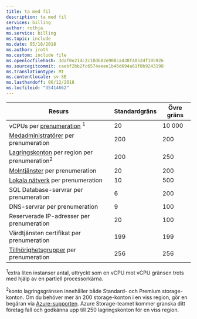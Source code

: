 ```yaml
---
title: ta med fil
description: ta med fil
services: billing
author: rothja
ms.service: billing
ms.topic: include
ms.date: 05/18/2018
ms.author: jroth
ms.custom: include file
ms.openlocfilehash: 3daf0e214c2c10d682e908ca430f4852df105926
ms.sourcegitcommit: caebf2bb2fc6574aeee1b46d694a61f8b9243198
ms.translationtype: MT
ms.contentlocale: sv-SE
ms.lasthandoff: 06/12/2018
ms.locfileid: "35414662"
---
```

| Resurs | Standardgräns | Övre gräns |
| --- | --- | --- |
| vCPUs per [prenumeration](../articles/billing-buy-sign-up-azure-subscription.md) <sup>1</sup> |20 |10 000 |
| [Medadministratörer](../articles/billing-add-change-azure-subscription-administrator.md) per prenumeration |200 |200 |
| [Lagringskonton](../articles/storage/common/storage-create-storage-account.md) per region per prenumeration<sup>2</sup> |200 |250 |
| [Molntjänster](../articles/cloud-services/cloud-services-choose-me.md) per prenumeration |20 |200 |
| [Lokala nätverk](http://msdn.microsoft.com/library/jj157100.aspx) per prenumeration |10 |500 |
| SQL Database-servrar per prenumeration |6 |200 |
| DNS-servrar per prenumeration |9 |100 |
| Reserverade IP-adresser per prenumeration |20 |100 |
| Värdtjänsten certifikat per prenumeration |199 |199 |
| [Tillhörighetsgrupper](../articles/virtual-network/virtual-networks-migrate-to-regional-vnet.md) per prenumeration |256 |256 |


<sup>1</sup>extra liten instanser antal, uttryckt som en vCPU mot vCPU gränsen trots med hjälp av en partiell processorkärna.

<sup>2</sup>konto lagringsgränsen innehåller både Standard- och Premium storage-konton. Om du behöver mer än 200 storage-konton i en viss region, gör en begäran via [Azure-supporten](https://azure.microsoft.com/support/faq/). Azure Storage-teamet kommer granska ditt företag fall och godkänna upp till 250 lagringskonton för en viss region. 

